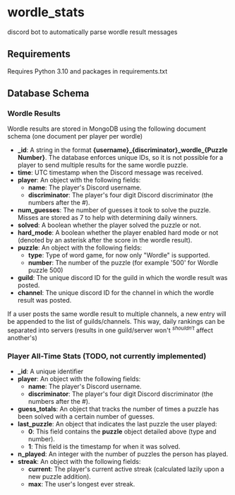 # wordle_stats

discord bot to automatically parse wordle result messages

## Requirements

Requires Python 3.10 and packages in requirements.txt

## Database Schema

### Wordle Results

Wordle results are stored in MongoDB using the following document schema (one document per player per wordle)

* **\_id**: A string in the format **{username}\_{discriminator}\_wordle\_{Puzzle Number}**.  The database enforces unique IDs, so it is not possible for a player to send multiple results for the same wordle puzzle.
* **time**: UTC timestamp when the Discord message was received.
* **player**: An object with the following fields:
  * **name**: The player's Discord username.
  * **discriminator**:  The player's four digit Discord discriminator (the numbers after the #).
* **num_guesses**: The number of guesses it took to solve the puzzle.  Misses are stored as 7 to help with determining daily winners.
* **solved**:  A boolean whether the player solved the puzzle or not.
* **hard_mode**: A boolean whether the player enabled hard mode or not (denoted by an asterisk after the score in the wordle result).
* **puzzle**:  An object with the following fields:
  * **type**: Type of word game, for now only "Wordle" is supported.
  * **number**: The number of the puzzle (for example '500' for Wordle puzzle 500)
* **guild**: The unique discord ID for the guild in which the wordle result was posted.
* **channel**: The unique discord ID for the channel in which the wordle result was posted.

If a user posts the same wordle result to multiple channels, a new entry will be appended to the list of guilds/channels.  This way, daily rankings can be separated into servers (results in one guild/server won't $^{shouldn't}$ affect another's)

### Player All-Time Stats (TODO, not currently implemented)

* **\_id**: A unique identifier
* **player**: An object with the following fields:
  * **name**: The player's Discord username.
  * **discriminator**:  The player's four digit Discord discriminator (the numbers after the #).
* **guess_totals**:  An object that tracks the number of times a puzzle has been solved with a certain number of guesses.
* **last_puzzle**:  An object that indicates the last puzzle the user played:
  * **0**: This field contains the **puzzle** object detailed above (type and number).
  * **1**: This field is the timestamp for when it was solved.
* **n_played**: An integer with the number of puzzles the person has played.
* **streak**: An object with the following fields:
  * **current**: The player's current active streak (calculated lazily upon a new puzzle addition).
  * **max**: The user's longest ever streak.

